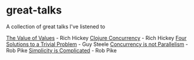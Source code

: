 # great-talks
A collection of great talks I've listened to

[The Value of Values](https://www.youtube.com/watch?v=-6BsiVyC1kM) - Rich Hickey
[Clojure Concurrency](https://www.youtube.com/watch?v=dGVqrGmwOAw) - Rich Hickey
[Four Solutions to a Trivial Problem](https://www.youtube.com/watch?v=ftcIcn8AmSY) - Guy Steele
[Concurrency is not Parallelism](https://www.youtube.com/watch?v=cN_DpYBzKso) - Rob Pike
[Simplicity is Complicated](https://www.youtube.com/watch?v=rFejpH_tAHM) - Rob Pike
